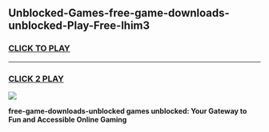 
## Unblocked-Games-free-game-downloads-unblocked-Play-Free-lhim3
<h3>
<a href="https://premium76.site?title=free-game-downloads-unblocked&ref=21A">CLICK TO PLAY</a></h3>
<hr>

<h3>
<a href="https://premium76.site?title=free-game-downloads-unblocked&ref=21A">CLICK 2 PLAY</a>
  
</h3>

<a href="https://premium76.site?title=free-game-downloads-unblocked&ref=21A"><img src="https://clearcache.store/games.png"></a>


**free-game-downloads-unblocked games unblocked: Your Gateway to Fun and Accessible Online Gaming**
